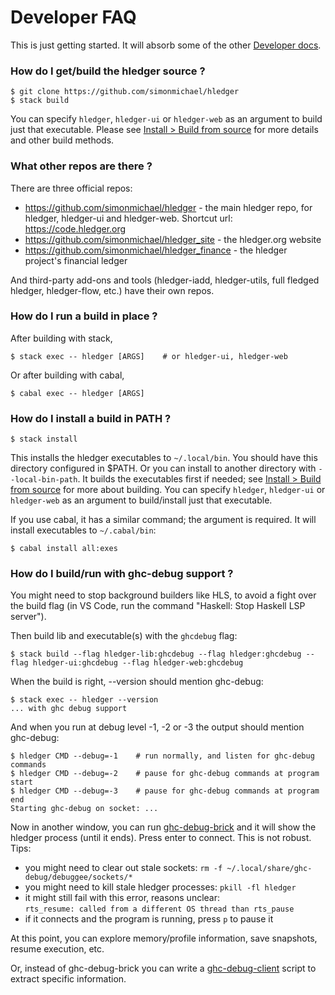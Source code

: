 # Developer FAQ

<!-- toc -->

This is just getting started. It will absorb some of the other [Developer docs](dev.md).

<!-- ## Developing hledger -->

### How do I get/build the hledger source ?

```cli
$ git clone https://github.com/simonmichael/hledger
$ stack build
```
You can specify `hledger`, `hledger-ui` or `hledger-web` as an argument to build just that executable.
Please see [Install > Build from source](install.md#build-from-source) for more details and other build methods.

### What other repos are there ?

There are three official repos:
- <https://github.com/simonmichael/hledger> - the main hledger repo, for hledger, hledger-ui and hledger-web. Shortcut url: <https://code.hledger.org>
- <https://github.com/simonmichael/hledger_site> - the hledger.org website
- <https://github.com/simonmichael/hledger_finance> - the hledger project's financial ledger

And third-party add-ons and tools (hledger-iadd, hledger-utils, full fledged hledger, hledger-flow, etc.) have their own repos.

### How do I run a build in place ?

After building with stack,
```cli
$ stack exec -- hledger [ARGS]    # or hledger-ui, hledger-web
```

Or after building with cabal,
```cli
$ cabal exec -- hledger [ARGS]
```

### How do I install a build in PATH ?

```cli
$ stack install
```
This installs the hledger executables to `~/.local/bin`. You should have this directory configured in $PATH.
Or you can install to another directory with `--local-bin-path`.
It builds the executables first if needed; see [Install > Build from source](install.md#build-from-source) for more about building.
You can specify `hledger`, `hledger-ui` or `hledger-web` as an argument to build/install just that executable.

If you use cabal, it has a similar command; the argument is required.
It will install executables to `~/.cabal/bin`:
```cli
$ cabal install all:exes
```

### How do I build/run with ghc-debug support ?

You might need to stop background builders like HLS, to avoid a fight over the build flag
(in VS Code, run the command "Haskell: Stop Haskell LSP server").

Then build lib and executable(s) with the `ghcdebug` flag:
```cli
$ stack build --flag hledger-lib:ghcdebug --flag hledger:ghcdebug --flag hledger-ui:ghcdebug --flag hledger-web:ghcdebug
```

When the build is right, --version should mention ghc-debug:
```
$ stack exec -- hledger --version
... with ghc debug support
```

And when you run at debug level -1, -2 or -3 the output should mention ghc-debug:
```cli
$ hledger CMD --debug=-1    # run normally, and listen for ghc-debug commands
$ hledger CMD --debug=-2    # pause for ghc-debug commands at program start
$ hledger CMD --debug=-3    # pause for ghc-debug commands at program end
Starting ghc-debug on socket: ...
```

Now in another window, you can run [ghc-debug-brick](https://hackage.haskell.org/package/ghc-debug-brick) and it will show the hledger process (until it ends). Press enter to connect. This is not robust. Tips:
- you might need to clear out stale sockets: `rm -f ~/.local/share/ghc-debug/debuggee/sockets/*`
- you might need to kill stale hledger processes: `pkill -fl hledger`
- it might still fail with this error, reasons unclear:\
  `rts_resume: called from a different OS thread than rts_pause`
- if it connects and the program is running, press `p` to pause it

At this point, you can explore memory/profile information, save snapshots, resume execution, etc.

Or, instead of ghc-debug-brick you can write a [ghc-debug-client](https://hackage.haskell.org/package/ghc-debug-client) script to extract specific information.
